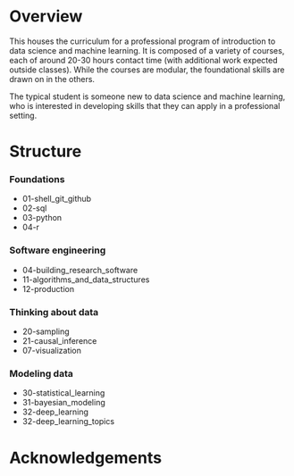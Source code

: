 # Overview

This houses the curriculum for a professional program of introduction to data science and machine learning. It is composed of a variety of courses, each of around 20-30 hours contact time (with additional work expected outside classes). While the courses are modular, the foundational skills are drawn on in the others. 

The typical student is someone new to data science and machine learning, who is interested in developing skills that they can apply in a professional setting. 

# Structure

### Foundations

- 01-shell_git_github
- 02-sql
- 03-python
- 04-r

### Software engineering

- 04-building_research_software
- 11-algorithms_and_data_structures
- 12-production

### Thinking about data

- 20-sampling
- 21-causal_inference
- 07-visualization

### Modeling data

- 30-statistical_learning
- 31-bayesian_modeling
- 32-deep_learning
- 32-deep_learning_topics


# Acknowledgements





